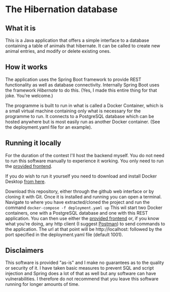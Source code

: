 # The Hibernation database

## What it is
This is a Java application that offers a simple interface to a database containing a table of animals that hibernate.
It can be called to create new animal entries, and modify or delete existing ones.

## How it works
The application uses the Spring Boot framework to provide REST functionality as well as database connectivity.
Internally Spring Boot uses the framework _Hibernate_ to do this. (Yes, I made this entire thing for that joke. You're welcome.)

The programme is built to run in what is called a Docker Container,
which is a small virtual machine containing only what is necessary for the programme to run.
It connects to a PostgreSQL database which can be hosted anywhere but is most easily run as another Docker container.
(See the deployment.yaml file for an example).

## Running it locally
For the duration of the contest I'll host the backend myself. You do not need to run this software manually to experience it working.
You only need to run the [provided frontend](https://github.com/JafethvE/ExilianWinterCreativeCompetition2023.Frontend).

If you do wish to run it yourself you need to download and install Docker Desktop [from here](https://www.docker.com/products/docker-desktop).

Download this repository, either through the github web interface or by cloning it with Git.
Once it is installed and running you can open a terminal.
Navigate to where you have extracted/cloned the project and run the command `docker-compose -f deployment.yaml up`
This wil start two Docker containers, one with a PostgreSQL database and one with this REST application.
You can then use either the [provided frontend](https://github.com/JafethvE/ExilianWinterCreativeCompetition2023.Frontend)
or, if you know what you're doing, any http client (I suggest [Postman](https://www.postman.com/)) to send commands to the application.
The url at that point will be http://localhost: followed by the port specified in the deployment.yaml file (default 1001).

## Disclaimers
This software is provided "as-is" and I make no guarantees as to the quality or security of it.
I have taken basic measures to prevent SQL and script injection and Spring does a lot of that as well but any software can have vulnerabilities.
I therefore do not recommend that you leave this software running for longer amounts of time.